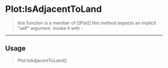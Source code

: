 # Plot:IsAdjacentToLand
> this function is a member of [[Plot]]
> this method expects an implicit "self" argument. invoke it with `:`
-----
## Usage
> Plot:IsAdjacentToLand()

